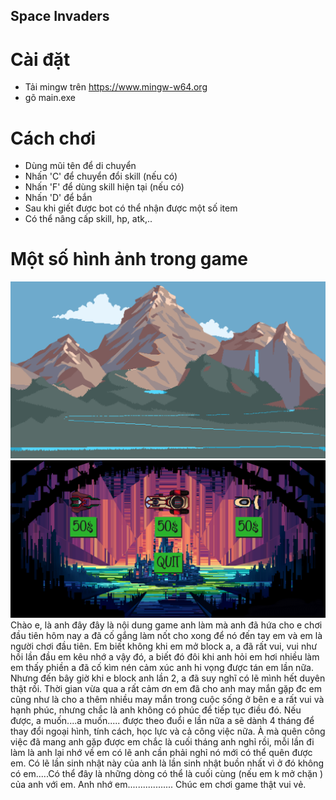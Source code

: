 ## Space Invaders
# Cài đặt 
  - Tải mingw trên https://www.mingw-w64.org
  - gõ main.exe
# Cách chơi
  - Dùng mũi tên để di chuyển
  - Nhấn 'C' để chuyển đổi skill (nếu có)
  - Nhấn 'F' để dùng skill hiện tại (nếu có)
  - Nhấn 'D' để bắn
  - Sau khi giết được bot có thể nhận được một số item
  - Có thể nâng cấp skill, hp, atk,..
# Một số hình ảnh trong game
![example](image_folder/Background/Level/18.png)
![example](image_folder/Background/Shop/0.png)
         Chào e, là anh đây đây là nội dung game anh làm mà anh đã hứa cho e chơi đầu tiên hôm nay a đã cố gắng làm nốt cho xong để nó đến tay em và em là người chơi đầu tiên. Em biết không khi em mở block a, a đã rất vui, vui như hồi lần đầu em kêu nhớ a vậy đó, a biết đó đôi khi anh hỏi em hơi nhiều làm em thấy phiền a đã cố kìm nén cảm xúc anh hi vọng được tán em lần nữa. Nhưng đến bây giờ khi e block anh lần 2, a đã suy nghĩ có lẽ mình hết duyên thật rồi. Thời gian vừa qua a rất cảm ơn em đã cho anh may mắn gặp đc em cũng như là cho a thêm nhiều may mắn trong cuộc sống ở bên e a rất vui và hạnh phúc, nhưng chắc là anh không có phúc để tiếp tục điều đó. Nếu được, a muốn....a muốn..... được theo đuổi e lần nữa a sẽ dành 4 tháng để thay đổi ngoại hình, tính cách, học lực và cả công việc nữa. À mà quên công việc đã mang anh gặp được em chắc là cuối tháng anh nghỉ rồi, mỗi lần đi làm là anh lại nhớ về em có lẽ anh cần phải nghỉ nó mới có thể quên được em. Có lẽ lần sinh nhật này của anh là lần sinh nhật buồn nhất vì ở đó không có em.....Có thể đây là những dòng có thể là cuối cùng (nếu em k mở chặn ) của anh với em. Anh nhớ em..................
                                                         Chúc em chơi game thật vui vẻ.
